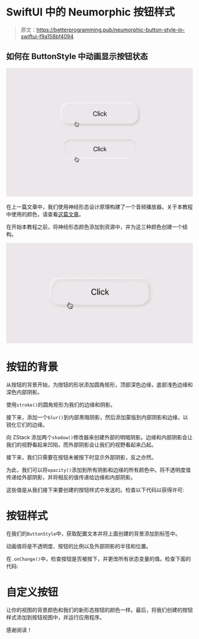 # SwiftUI 中的 Neumorphic 按钮样式

> 原文：<https://betterprogramming.pub/neumorphic-button-style-in-swiftui-f9a158bf4094>

## 如何在 ButtonStyle 中动画显示按钮状态

![](img/1856181de3357bbbcbe95d2d306854ae.png)

在上一篇文章中，我们使用神经形态设计原理构建了一个音频播放器。关于本教程中使用的颜色，请查看[这篇文章](/creating-neuromorphic-designs-in-swiftui-290c01331738)。

在开始本教程之前，将神经形态颜色添加到资源中，并为这三种颜色创建一个结构。

![](img/a51b6cc955544fe5c5b6717afd3b40cc.png)

# 按钮的背景

从按钮的背景开始，为按钮的形状添加圆角矩形，顶部深色边缘，底部浅色边缘和深色内部阴影。

使用`stroke()`的圆角矩形为我们的边缘和阴影。

接下来，添加一个`blur()`到内部黑暗阴影，然后添加蒙版到内部阴影和边缘，以锐化它们的边缘。

向 ZStack 添加两个`shadow()`修改器来创建外部的明暗阴影。边缘和内部阴影会让我们的视野看起来凹陷，而外部阴影会让我们的视野看起来凸起。

接下来，我们只需要在按钮未被按下时显示外部阴影，反之亦然。

为此，我们可以将`opacity()`添加到所有阴影和边缘的所有颜色中。将不透明度值传递给外部阴影，并将相反的值传递给边缘和内部阴影。

这些值是从我们接下来要创建的按钮样式中发送的。检查以下代码以获得许可:

# 按钮样式

在我们的`ButtonStyle`中，获取配置文本并将上面创建的背景添加到标签中。

动画值将是不透明度、按钮的比例以及外部阴影的半径和位置。

在`.onChange()`中，检查按钮是否被按下，并更改所有状态变量的值。检查下面的代码:

# 自定义按钮

让你的视图的背景颜色和我们的新形态按钮的颜色一样。最后，将我们创建的按钮样式添加到按钮视图中，并运行应用程序。

感谢阅读！
